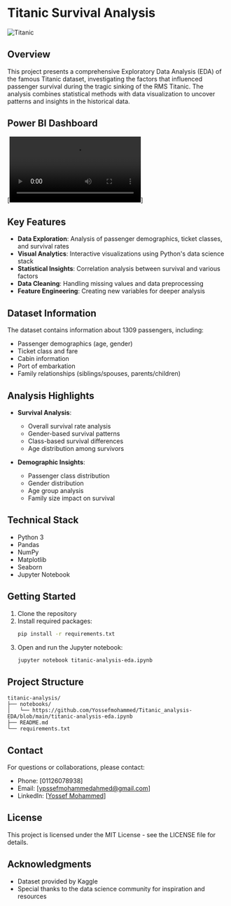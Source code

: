 # Titanic Survival Analysis

![Titanic](https://upload.wikimedia.org/wikipedia/commons/thumb/f/fd/RMS_Titanic_3.jpg/1200px-RMS_Titanic_3.jpg)

## Overview
This project presents a comprehensive Exploratory Data Analysis (EDA) of the famous Titanic dataset, investigating the factors that influenced passenger survival during the tragic sinking of the RMS Titanic. The analysis combines statistical methods with data visualization to uncover patterns and insights in the historical data.

## Power BI Dashboard
[<video controls src="https://github.com/Yossefmohammed/Titanic_analysis-EDA/blob/main/Titanic%20analysis%20power%20bi.mp4" title="Titanic Dashboard"></video>]


## Key Features
- **Data Exploration**: Analysis of passenger demographics, ticket classes, and survival rates
- **Visual Analytics**: Interactive visualizations using Python's data science stack
- **Statistical Insights**: Correlation analysis between survival and various factors
- **Data Cleaning**: Handling missing values and data preprocessing
- **Feature Engineering**: Creating new variables for deeper analysis

## Dataset Information
The dataset contains information about 1309 passengers, including:
- Passenger demographics (age, gender)
- Ticket class and fare
- Cabin information
- Port of embarkation
- Family relationships (siblings/spouses, parents/children)

## Analysis Highlights
- **Survival Analysis**: 
  - Overall survival rate analysis
  - Gender-based survival patterns
  - Class-based survival differences
  - Age distribution among survivors

- **Demographic Insights**:
  - Passenger class distribution
  - Gender distribution
  - Age group analysis
  - Family size impact on survival

## Technical Stack
- Python 3
- Pandas
- NumPy
- Matplotlib
- Seaborn
- Jupyter Notebook

## Getting Started
1. Clone the repository
2. Install required packages:
   ```bash
   pip install -r requirements.txt
   ```
3. Open and run the Jupyter notebook:
   ```bash
   jupyter notebook titanic-analysis-eda.ipynb
   ```

## Project Structure
```
titanic-analysis/
├── notebooks/
│   └── https://github.com/Yossefmohammed/Titanic_analysis-EDA/blob/main/titanic-analysis-eda.ipynb
├── README.md
└── requirements.txt
```

## Contact
For questions or collaborations, please contact:
- Phone: [01126078938]
- Email: [ypssefmohammedahmed@gmail.com]
- LinkedIn: [[Yossef Mohammed](https://www.linkedin.com/in/yossef-mohammed-358802275/)]

## License
This project is licensed under the MIT License - see the LICENSE file for details.

## Acknowledgments
- Dataset provided by Kaggle
- Special thanks to the data science community for inspiration and resources
